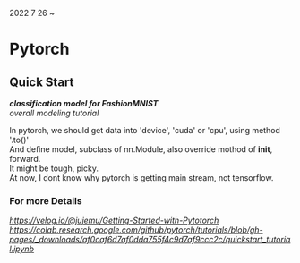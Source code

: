 2022 7 26 ~

# Pytorch
## Quick Start
___classification model for FashionMNIST___  
_overall modeling tutorial_  

In pytorch, we should get data into 'device', 'cuda' or 'cpu', using method '.to()'  
And define model, subclass of nn.Module, also override mothod of __init__, forward.  
It might be tough, picky.  
At now, I dont know why pytorch is getting main stream, not tensorflow.  

### For more Details

_https://velog.io/@jujemu/Getting-Started-with-Pytotorch_  
_https://colab.research.google.com/github/pytorch/tutorials/blob/gh-pages/_downloads/af0caf6d7af0dda755f4c9d7af9ccc2c/quickstart_tutorial.ipynb_   
